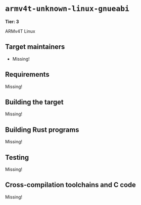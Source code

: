 # `armv4t-unknown-linux-gnueabi`

**Tier: 3**

ARMv4T Linux

## Target maintainers

- Missing!

## Requirements

Missing!

## Building the target

Missing!

## Building Rust programs

Missing!

## Testing

Missing!

## Cross-compilation toolchains and C code

Missing!
